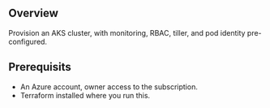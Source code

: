 ## Overview

Provision an AKS cluster, with monitoring, RBAC, tiller, and pod identity pre-configured.

## Prerequisits
* An Azure account, owner access to the subscription.
* Terraform installed where you run this.